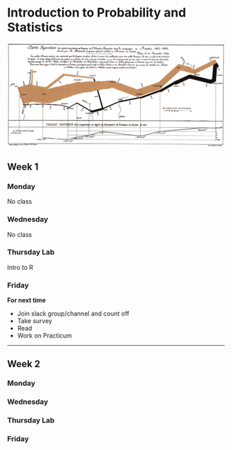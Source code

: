 # Introduction to Probability and Statistics

![](figs/minard.png)

## Week 1

### Monday

No class

### Wednesday

No class

### Thursday Lab

Intro to R

### Friday

**For next time**

- Join slack group/channel and count off
- Take survey
- Read
- Work on Practicum

* * *

## Week 2

### Monday



### Wednesday



### Thursday Lab



### Friday


